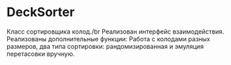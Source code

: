 # DeckSorter
Класс сортировщика колод./br
Реализован интерфейс взаимодействия.
Реализованы дополнительные функции: Работа с колодами разных размеров, два типа сортировки: рандомизированная и эмуляция перетасовки вручную.
